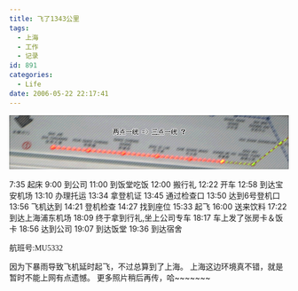 ```yaml
---
title: 飞了1343公里
tags:
  - 上海
  - 工作
  - 记录
id: 891
categories:
  - Life
date: 2006-05-22 22:17:41
---
```


![](/images/2006/05/22_12762.gif)

7:35 起床
9:00 到公司
11:00 到饭堂吃饭
12:00 搬行礼
12:22 开车
12:58 到达宝安机场
13:10 办理托运
13:34 拿登机证
13:45 通过检查口
13:50 达到6号登机口
13:56 飞机达到
14:21 登机检查
14:27 找到座位
15:33 起飞
16:00 送来饮料
17:22 到达上海浦东机场
18:09 终于拿到行礼,坐上公司专车
18:17 车上发了张房卡＆饭卡
18:56 达到公司
19:07 到达饭堂
19:36 到达宿舍
<div><font face="Verdana">航班号:MU5332</font></div>

因为下暴雨导致飞机延时起飞，不过总算到了上海。
上海这边环境真不错，就是暂时不能上网有点遗憾。
更多照片稍后再传，哈~~~~~~~